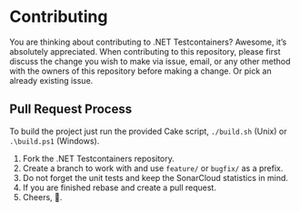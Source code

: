 # Contributing

You are thinking about contributing to .NET Testcontainers? Awesome, it’s absolutely appreciated. When contributing to this repository, please first discuss the change you wish to make via issue, email, or any other method with the owners of this repository before making a change. Or pick an already existing issue.

## Pull Request Process

To build the project just run the provided Cake script, `./build.sh` (Unix) or `.\build.ps1` (Windows).

1. Fork the .NET Testcontainers repository.
2. Create a branch to work with and use `feature/` or `bugfix/` as a prefix.
3. Do not forget the unit tests and keep the SonarCloud statistics in mind.
4. If you are finished rebase and create a pull request.
5. Cheers, :beers:.
